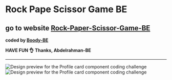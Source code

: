 # Rock Pape Scissor Game BE
## go to website [Rock-Paper-Scissor-Game-BE](https://rock-paper-scissor-game-be.herokuapp.com/)
<b>coded by [Boody-BE](https://github.com/Boody2004/rock-paper-scissor-game-BE)</b>

**HAVE FUN 👌**
**Thanks, Abdelrahman-BE**

---
![Design preview for the Profile card component coding challenge](./assents/game.jpg)
![Design preview for the Profile card component coding challenge](./assents/game1.jpg)
